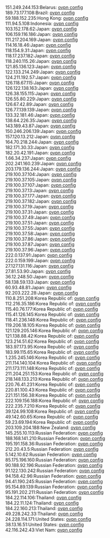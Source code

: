 151.249.244.153:Belarus: [ovpn config](vpn/151_249_244_153.ovpn)  
189.73.177.108:Brazil: [ovpn config](vpn/189_73_177_108.ovpn)  
59.188.152.235:Hong Kong: [ovpn config](vpn/59_188_152_235.ovpn)  
111.94.5.108:Indonesia: [ovpn config](vpn/111_94_5_108.ovpn)  
103.152.178.62:Japan: [ovpn config](vpn/103_152_178_62.ovpn)  
106.159.116.186:Japan: [ovpn config](vpn/106_159_116_186.ovpn)  
111.217.204.169:Japan: [ovpn config](vpn/111_217_204_169.ovpn)  
114.16.18.46:Japan: [ovpn config](vpn/114_16_18_46.ovpn)  
118.154.9.31:Japan: [ovpn config](vpn/118_154_9_31.ovpn)  
118.17.237.182:Japan: [ovpn config](vpn/118_17_237_182.ovpn)  
118.240.115.26:Japan: [ovpn config](vpn/118_240_115_26.ovpn)  
121.85.136.123:Japan: [ovpn config](vpn/121_85_136_123.ovpn)  
122.133.214.249:Japan: [ovpn config](vpn/122_133_214_249.ovpn)  
124.211.192.57:Japan: [ovpn config](vpn/124_211_192_57.ovpn)  
126.118.67.115:Japan: [ovpn config](vpn/126_118_67_115.ovpn)  
126.122.138.163:Japan: [ovpn config](vpn/126_122_138_163.ovpn)  
126.38.155.115:Japan: [ovpn config](vpn/126_38_155_115.ovpn)  
126.55.80.229:Japan: [ovpn config](vpn/126_55_80_229.ovpn)  
126.67.42.89:Japan: [ovpn config](vpn/126_67_42_89.ovpn)  
126.77.139.139:Japan: [ovpn config](vpn/126_77_139_139.ovpn)  
133.32.181.46:Japan: [ovpn config](vpn/133_32_181_46.ovpn)  
138.64.226.35:Japan: [ovpn config](vpn/138_64_226_35.ovpn)  
143.189.43.87:Japan: [ovpn config](vpn/143_189_43_87.ovpn)  
150.246.206.139:Japan: [ovpn config](vpn/150_246_206_139.ovpn)  
157.120.13.212:Japan: [ovpn config](vpn/157_120_13_212.ovpn)  
164.70.218.244:Japan: [ovpn config](vpn/164_70_218_244.ovpn)  
182.171.30.33:Japan: [ovpn config](vpn/182_171_30_33.ovpn)  
182.20.42.191:Japan: [ovpn config](vpn/182_20_42_191.ovpn)  
1.66.34.237:Japan: [ovpn config](vpn/1_66_34_237.ovpn)  
202.241.160.239:Japan: [ovpn config](vpn/202_241_160_239.ovpn)  
203.179.136.244:Japan: [ovpn config](vpn/203_179_136_244.ovpn)  
219.100.37.104:Japan: [ovpn config](vpn/219_100_37_104.ovpn)  
219.100.37.105:Japan: [ovpn config](vpn/219_100_37_105.ovpn)  
219.100.37.107:Japan: [ovpn config](vpn/219_100_37_107.ovpn)  
219.100.37.13:Japan: [ovpn config](vpn/219_100_37_13.ovpn)  
219.100.37.177:Japan: [ovpn config](vpn/219_100_37_177.ovpn)  
219.100.37.182:Japan: [ovpn config](vpn/219_100_37_182.ovpn)  
219.100.37.19:Japan: [ovpn config](vpn/219_100_37_19.ovpn)  
219.100.37.31:Japan: [ovpn config](vpn/219_100_37_31.ovpn)  
219.100.37.49:Japan: [ovpn config](vpn/219_100_37_49.ovpn)  
219.100.37.51:Japan: [ovpn config](vpn/219_100_37_51.ovpn)  
219.100.37.55:Japan: [ovpn config](vpn/219_100_37_55.ovpn)  
219.100.37.58:Japan: [ovpn config](vpn/219_100_37_58.ovpn)  
219.100.37.86:Japan: [ovpn config](vpn/219_100_37_86.ovpn)  
219.100.37.87:Japan: [ovpn config](vpn/219_100_37_87.ovpn)  
219.100.37.96:Japan: [ovpn config](vpn/219_100_37_96.ovpn)  
222.0.137.91:Japan: [ovpn config](vpn/222_0_137_91.ovpn)  
222.0.159.199:Japan: [ovpn config](vpn/222_0_159_199.ovpn)  
27.127.131.116:Japan: [ovpn config](vpn/27_127_131_116.ovpn)  
27.81.53.90:Japan: [ovpn config](vpn/27_81_53_90.ovpn)  
36.12.248.50:Japan: [ovpn config](vpn/36_12_248_50.ovpn)  
58.138.59.133:Japan: [ovpn config](vpn/58_138_59_133.ovpn)  
60.93.48.81:Japan: [ovpn config](vpn/60_93_48_81.ovpn)  
92.203.222.28:Japan: [ovpn config](vpn/92_203_222_28.ovpn)  
110.8.251.208:Korea Republic of: [ovpn config](vpn/110_8_251_208.ovpn)  
112.216.35.186:Korea Republic of: [ovpn config](vpn/112_216_35_186.ovpn)  
115.40.76.177:Korea Republic of: [ovpn config](vpn/115_40_76_177.ovpn)  
115.41.126.145:Korea Republic of: [ovpn config](vpn/115_41_126_145.ovpn)  
118.41.236.148:Korea Republic of: [ovpn config](vpn/118_41_236_148.ovpn)  
119.206.18.105:Korea Republic of: [ovpn config](vpn/119_206_18_105.ovpn)  
121.129.205.146:Korea Republic of: [ovpn config](vpn/121_129_205_146.ovpn)  
121.138.88.42:Korea Republic of: [ovpn config](vpn/121_138_88_42.ovpn)  
123.214.51.62:Korea Republic of: [ovpn config](vpn/123_214_51_62.ovpn)  
183.97.173.95:Korea Republic of: [ovpn config](vpn/183_97_173_95.ovpn)  
183.99.115.65:Korea Republic of: [ovpn config](vpn/183_99_115_65.ovpn)  
1.235.245.146:Korea Republic of: [ovpn config](vpn/1_235_245_146.ovpn)  
211.114.140.104:Korea Republic of: [ovpn config](vpn/211_114_140_104.ovpn)  
211.173.111.148:Korea Republic of: [ovpn config](vpn/211_173_111_148.ovpn)  
211.204.251.153:Korea Republic of: [ovpn config](vpn/211_204_251_153.ovpn)  
218.148.133.213:Korea Republic of: [ovpn config](vpn/218_148_133_213.ovpn)  
220.76.41.231:Korea Republic of: [ovpn config](vpn/220_76_41_231.ovpn)  
220.81.100.43:Korea Republic of: [ovpn config](vpn/220_81_100_43.ovpn)  
221.151.156.38:Korea Republic of: [ovpn config](vpn/221_151_156_38.ovpn)  
222.109.156.188:Korea Republic of: [ovpn config](vpn/222_109_156_188.ovpn)  
222.235.7.210:Korea Republic of: [ovpn config](vpn/222_235_7_210.ovpn)  
39.124.99.108:Korea Republic of: [ovpn config](vpn/39_124_99_108.ovpn)  
49.142.60.65:Korea Republic of: [ovpn config](vpn/49_142_60_65.ovpn)  
59.23.69.194:Korea Republic of: [ovpn config](vpn/59_23_69_194.ovpn)  
203.109.204.188:New Zealand: [ovpn config](vpn/203_109_204_188.ovpn)  
145.255.10.113:Russian Federation: [ovpn config](vpn/145_255_10_113.ovpn)  
188.168.141.210:Russian Federation: [ovpn config](vpn/188_168_141_210.ovpn)  
195.191.158.36:Russian Federation: [ovpn config](vpn/195_191_158_36.ovpn)  
212.20.43.5:Russian Federation: [ovpn config](vpn/212_20_43_5.ovpn)  
5.142.10.62:Russian Federation: [ovpn config](vpn/5_142_10_62.ovpn)  
85.175.196.160:Russian Federation: [ovpn config](vpn/85_175_196_160.ovpn)  
90.188.92.196:Russian Federation: [ovpn config](vpn/90_188_92_196.ovpn)  
91.122.130.242:Russian Federation: [ovpn config](vpn/91_122_130_242.ovpn)  
94.158.42.96:Russian Federation: [ovpn config](vpn/94_158_42_96.ovpn)  
94.41.190.245:Russian Federation: [ovpn config](vpn/94_41_190_245.ovpn)  
95.154.89.139:Russian Federation: [ovpn config](vpn/95_154_89_139.ovpn)  
95.191.202.211:Russian Federation: [ovpn config](vpn/95_191_202_211.ovpn)  
184.22.114.106:Thailand: [ovpn config](vpn/184_22_114_106.ovpn)  
184.22.11.124:Thailand: [ovpn config](vpn/184_22_11_124.ovpn)  
184.22.160.213:Thailand: [ovpn config](vpn/184_22_160_213.ovpn)  
49.228.242.33:Thailand: [ovpn config](vpn/49_228_242_33.ovpn)  
24.228.114.171:United States: [ovpn config](vpn/24_228_114_171.ovpn)  
38.13.16.51:United States: [ovpn config](vpn/38_13_16_51.ovpn)  
42.116.242.43:Viet Nam: [ovpn config](vpn/42_116_242_43.ovpn)  
